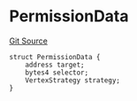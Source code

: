# PermissionData
[Git Source](https://github.com/llama-community/vertex-v1/blob/779be5e26a5346bb2af4c028d4918886f373d88e/src/utils/Structs.sol)


```solidity
struct PermissionData {
    address target;
    bytes4 selector;
    VertexStrategy strategy;
}
```

